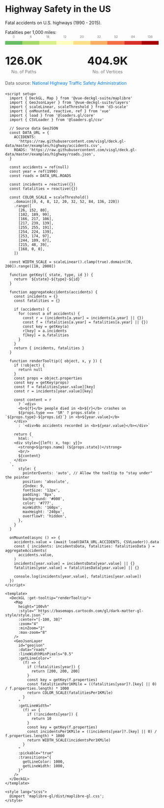 <script setup>
import { DeckGL, Map } from '@vue-deckgl-suite/maplibre'
import { GeoJsonLayer } from '@vue-deckgl-suite/layers'
import { scaleLinear, scaleThreshold } from 'd3-scale'
import { onMounted, reactive, ref } from 'vue'
import { load } from '@loaders.gl/core'
import { CSVLoader } from '@loaders.gl/csv'
import 'maplibre-gl/dist/maplibre-gl.css'


// Source data GeoJSON
const DATA_URL = {
  ACCIDENTS:
    'https://raw.githubusercontent.com/visgl/deck.gl-data/master/examples/highway/accidents.csv',
  ROADS: 'https://raw.githubusercontent.com/visgl/deck.gl-data/master/examples/highway/roads.json'
};

const accidents = ref(null)
const year = ref(1990)
const roads = DATA_URL.ROADS

const incidents = reactive({});
const fatalities = reactive({});

const COLOR_SCALE = scaleThreshold()
  .domain([0, 4, 8, 12, 20, 32, 52, 84, 136, 220])
  .range([
    [26, 152, 80],
    [102, 189, 99],
    [166, 217, 106],
    [217, 239, 139],
    [255, 255, 191],
    [254, 224, 139],
    [253, 174, 97],
    [244, 109, 67],
    [215, 48, 39],
    [168, 0, 0]
  ]);

const WIDTH_SCALE = scaleLinear().clamp(true).domain([0, 200]).range([10, 2000]);

function getKey({state, type, id}) {
  return `${state}-${type}-${id}`;
}

function aggregateAccidents(accidents) {
  const incidents = {};
  const fatalities = {};

  if (accidents) {
    for (const a of accidents) {
      const r = (incidents[a.year] = incidents[a.year] || {});
      const f = (fatalities[a.year] = fatalities[a.year] || {});
      const key = getKey(a);
      r[key] = a.incidents;
      f[key] = a.fatalities;
    }
  }
  return {incidents, fatalities};
}

function renderTooltip({ object, x, y }) {
  if (!object) {
    return null;
  }
  const props = object.properties
  const key = getKey(props);
  const f = fatalities[year.value][key];
  const r = incidents[year.value][key];

  const content = r
    ? `<div>
      <b>${f}</b> people died in <b>${r}</b> crashes on
      ${props.type === 'SR' ? props.state : `${props.type}-${props.id}`} in <b>${year.value}</b>
    </div>`
    : `<div>No accidents recorded in <b>${year.value}</b></div>`

  return {
    html: `
    <div style={{left: x, top: y}}>
      <strong>${props.name} (${props.state})</strong>
      <br/>
      ${content}
    </div>
  `,
    style: {
      pointerEvents: 'auto', // Allow the tooltip to "stay under" the pointer
      position: 'absolute',
      zIndex: 9,
      fontSize: '12px',
      padding: '8px',
      background: '#000',
      color: '#777',
      minWidth: '160px',
      maxHeight: '240px',
      overflowY: 'hidden'
    }
  }
}


onMounted(async () => {
  accidents.value = (await load(DATA_URL.ACCIDENTS, CSVLoader)).data;
  const { incidents: incidentsData, fatalities: fatalitiesData } = aggregateAccidents(accidents.value);
  incidents[year.value] = incidentsData[year.value] || {};
  fatalities[year.value] = fatalitiesData[year.value] || {};

  console.log(
    incidents[year.value],
    fatalities[year.value])
})
</script>

# Highway Safety in the US
Fatal accidents on U.S. highways (1990 - 2015).

<ClientOnly>
<p>Fatalities per 1,000 miles:</p>
<div style="display: flex; justify-content: space-between; width: 500px; margin: 20px 0;">
  <div style="background: rgb(102, 189, 99); flex: 1; height: 12px; position: relative;">
    <span style="position: absolute; top: -20px; left: 50%; transform: translateX(-50%); font-size: 10px; color: #777;">0</span>
  </div>
  <div style="background: rgb(166, 217, 106); flex: 1; height: 12px; position: relative;">
    <span style="position: absolute; top: -20px; left: 50%; transform: translateX(-50%); font-size: 10px; color: #777;">4</span>
  </div>
  <div style="background: rgb(217, 239, 139); flex: 1; height: 12px; position: relative;">
    <span style="position: absolute; top: -20px; left: 50%; transform: translateX(-50%); font-size: 10px; color: #777;">18</span>
  </div>
  <div style="background: rgb(255, 255, 191); flex: 1; height: 12px; position: relative;">
    <span style="position: absolute; top: -20px; left: 50%; transform: translateX(-50%); font-size: 10px; color: #777;">12</span>
  </div>
  <div style="background: rgb(254, 224, 139); flex: 1; height: 12px; position: relative;">
    <span style="position: absolute; top: -20px; left: 50%; transform: translateX(-50%); font-size: 10px; color: #777;">20</span>
  </div>
  <div style="background: rgb(253, 174, 97); flex: 1; height: 12px; position: relative;">
    <span style="position: absolute; top: -20px; left: 50%; transform: translateX(-50%); font-size: 10px; color: #777;">32</span>
  </div>
  <div style="background: rgb(244, 109, 67); flex: 1; height: 12px; position: relative;">
    <span style="position: absolute; top: -20px; left: 50%; transform: translateX(-50%); font-size: 10px; color: #777;">52</span>
  </div>
  <div style="background: rgb(215, 48, 39); flex: 1; height: 12px; position: relative;">
    <span style="position: absolute; top: -20px; left: 50%; transform: translateX(-50%); font-size: 10px; color: #777;">84</span>
  </div>
  <div style="background: rgb(168, 0, 0); flex: 1; height: 12px; position: relative;">
    <span style="position: absolute; top: -20px; left: 50%; transform: translateX(-50%); font-size: 10px; color: #777;">136</span>
  </div>
</div>
</ClientOnly>

<ClientOnly>
  <div style="margin-top: 30px; margin-bottom: 20px;">
    <div style="display: flex; justify-content: space-between; align-items: center; width: 400px;">
        <div style="text-align: center;">
            <div style="font-size: 36px; font-weight: bold;">126.0K</div>
            <div style="font-size: 14px; color: #777; margin-top: 5px;">No. of Paths</div>
        </div>
        <div style="text-align: center;">
            <div style="font-size: 36px; font-weight: bold;">404.9K</div>
            <div style="font-size: 14px; color: #777; margin-top: 5px;">No. of Vertices</div>
        </div>
    </div>
    <div style="margin-top: 20px; font-size: 14px; color: #555;">
      Data source: 
      <a href="https://www.nhtsa.gov/research-data/fatality-analysis-reporting-system-fars" 
         target="_blank" 
         style="color: #007bff; text-decoration: none;">
        National Highway Traffic Safety Administration
      </a>
    </div>
  </div>
</ClientOnly>

<ClientOnly>
  <DeckGL :get-tooltip="renderTooltip">
    <Map
      height="400px"
      :style="`https://basemaps.cartocdn.com/gl/dark-matter-gl-style/style.json`"
      :center="[-100, 38]"
      :zoom="3"
      :minZoom="2"
      :max-zoom="8"
    />
    <GeoJsonLayer
      id="geojson"
      :data="roads"
      :lineWidthMinPixels="0.5"
      :getLineColor="(f) => {
        if (!fatalities[year]) {
          return [200, 200, 200];
        }
        const key = getKey(f.properties);
        const fatalitiesPer1KMile = ((fatalities[year]?.[key] || 0) / f.properties.length) * 1000;
        return COLOR_SCALE(fatalitiesPer1KMile);
      }"
      :getLineWidth="(f) => {
        if (!incidents[year]) {
          return 10;
        }
        const key = getKey(f.properties);
        const incidentsPer1KMile = ((incidents[year]?.[key] || 0) / f.properties.length) * 1000;
        return WIDTH_SCALE(incidentsPer1KMile);
      }"
      :pickable="true"
      :transitions="{
        getLineColor: 1000,
        getLineWidth: 1000
      }"
    />
  </DeckGL>
</ClientOnly>

```vue
<script setup>
  import { DeckGL, Map } from '@vue-deckgl-suite/maplibre'
  import { GeoJsonLayer } from '@vue-deckgl-suite/layers'
  import { scaleLinear, scaleThreshold } from 'd3-scale'
  import { onMounted, reactive, ref } from 'vue'
  import { load } from '@loaders.gl/core'
  import { CSVLoader } from '@loaders.gl/csv'

  // Source data GeoJSON
  const DATA_URL = {
    ACCIDENTS:
      'https://raw.githubusercontent.com/visgl/deck.gl-data/master/examples/highway/accidents.csv',
    ROADS: 'https://raw.githubusercontent.com/visgl/deck.gl-data/master/examples/highway/roads.json',
  }

  const accidents = ref(null)
  const year = ref(1990)
  const roads = DATA_URL.ROADS

  const incidents = reactive({})
  const fatalities = reactive({})

  const COLOR_SCALE = scaleThreshold()
    .domain([0, 4, 8, 12, 20, 32, 52, 84, 136, 220])
    .range([
      [26, 152, 80],
      [102, 189, 99],
      [166, 217, 106],
      [217, 239, 139],
      [255, 255, 191],
      [254, 224, 139],
      [253, 174, 97],
      [244, 109, 67],
      [215, 48, 39],
      [168, 0, 0],
    ])

  const WIDTH_SCALE = scaleLinear().clamp(true).domain([0, 200]).range([10, 2000])

  function getKey({ state, type, id }) {
    return `${state}-${type}-${id}`
  }

  function aggregateAccidents(accidents) {
    const incidents = {}
    const fatalities = {}

    if (accidents) {
      for (const a of accidents) {
        const r = (incidents[a.year] = incidents[a.year] || {})
        const f = (fatalities[a.year] = fatalities[a.year] || {})
        const key = getKey(a)
        r[key] = a.incidents
        f[key] = a.fatalities
      }
    }
    return { incidents, fatalities }
  }

  function renderTooltip({ object, x, y }) {
    if (!object) {
      return null
    }
    const props = object.properties
    const key = getKey(props)
    const f = fatalities[year.value][key]
    const r = incidents[year.value][key]

    const content = r
      ? `<div>
      <b>${f}</b> people died in <b>${r}</b> crashes on
      ${props.type === 'SR' ? props.state : `${props.type}-${props.id}`} in <b>${year.value}</b>
    </div>`
      : `<div>No accidents recorded in <b>${year.value}</b></div>`

    return {
      html: `
    <div style={{left: x, top: y}}>
      <strong>${props.name} (${props.state})</strong>
      <br/>
      ${content}
    </div>
  `,
      style: {
        pointerEvents: 'auto', // Allow the tooltip to "stay under" the pointer
        position: 'absolute',
        zIndex: 9,
        fontSize: '12px',
        padding: '8px',
        background: '#000',
        color: '#777',
        minWidth: '160px',
        maxHeight: '240px',
        overflowY: 'hidden',
      },
    }
  }

  onMounted(async () => {
    accidents.value = (await load(DATA_URL.ACCIDENTS, CSVLoader)).data
    const { incidents: incidentsData, fatalities: fatalitiesData } = aggregateAccidents(
      accidents.value,
    )
    incidents[year.value] = incidentsData[year.value] || {}
    fatalities[year.value] = fatalitiesData[year.value] || {}

    console.log(incidents[year.value], fatalities[year.value])
  })
</script>

<template>
  <DeckGL :get-tooltip="renderTooltip">
    <Map
      height="100vh"
      :style="`https://basemaps.cartocdn.com/gl/dark-matter-gl-style/style.json`"
      :center="[-100, 38]"
      :zoom="4"
      :minZoom="2"
      :max-zoom="8"
    />
    <GeoJsonLayer
      id="geojson"
      :data="roads"
      :lineWidthMinPixels="0.5"
      :getLineColor="
        (f) => {
          if (!fatalities[year]) {
            return [200, 200, 200]
          }
          const key = getKey(f.properties)
          const fatalitiesPer1KMile = ((fatalities[year]?.[key] || 0) / f.properties.length) * 1000
          return COLOR_SCALE(fatalitiesPer1KMile)
        }
      "
      :getLineWidth="
        (f) => {
          if (!incidents[year]) {
            return 10
          }
          const key = getKey(f.properties)
          const incidentsPer1KMile = ((incidents[year]?.[key] || 0) / f.properties.length) * 1000
          return WIDTH_SCALE(incidentsPer1KMile)
        }
      "
      :pickable="true"
      :transitions="{
        getLineColor: 1000,
        getLineWidth: 1000,
      }"
    />
  </DeckGL>
</template>

<style lang="scss">
  @import 'maplibre-gl/dist/maplibre-gl.css';
</style>

```